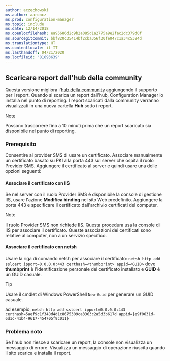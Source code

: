 ```yaml
---
author: aczechowski
ms.author: aaroncz
ms.prod: configuration-manager
ms.topic: include
ms.date: 12/14/2018
ms.openlocfilehash: ea95686d2c9b2a085d1a2775a9e2fac2dc379d0f
ms.sourcegitcommit: bbf820c35414bf2cba356f30fe047c1a34c5384d
ms.translationtype: HT
ms.contentlocale: it-IT
ms.lasthandoff: 04/21/2020
ms.locfileid: "81693639"
---
```

## <a name="download-reports-from-the-community-hub"></a><a name="bkmk_hub"></a> Scaricare report dall'hub della community
<!--3555936-->
Questa versione migliora l'[hub della community](../../capabilities-in-technical-preview-1807.md#bkmk_hub) aggiungendo il supporto per i report. Quando si scarica un report dall'hub, Configuration Manager lo installa nel punto di reporting. I report scaricati dalla community verranno visualizzati in una nuova cartella **Hub** sotto i report. 

> [!Note]  
> Possono trascorrere fino a 10 minuti prima che un report scaricato sia disponibile nel punto di reporting.


### <a name="prerequisite"></a>Prerequisito

Consentire al provider SMS di usare un certificato. Associare manualmente un certificato basato su PKI alla porta 443 sul server che ospita il ruolo Provider SMS. Aggiungere il certificato al server e quindi usare una delle opzioni seguenti:

#### <a name="bind-the-certificate-with-iis"></a>Associare il certificato con IIS
Se nel server con il ruolo Provider SMS è disponibile la console di gestione IIS, usare l'azione **Modifica binding** nel sito Web predefinito. Aggiungere la porta 443 e specificare il certificato dall'archivio certificati del computer.  

> [!Note]  
> Il ruolo Provider SMS non richiede IIS. Questa procedura usa la console di IIS per associare il certificato. Queste associazioni dei certificati sono relative al computer, non a un servizio specifico.  

#### <a name="bind-the-certificate-with-netsh"></a>Associare il certificato con netsh
Usare la riga di comando netsh per associare il certificato: `netsh http add sslcert ipport=0.0.0.0:443 certhash=<thumbprint> appid=<GUID>`
dove **thumbprint** è l'identificazione personale del certificato installato e **GUID** è un GUID casuale. 

> [!Tip]  
> Usare il cmdlet di Windows PowerShell `New-Guid` per generare un GUID casuale.  

ad esempio, `netsh http add sslcert ipport=0.0.0.0:443 certhash=5aef9c1f348d4d1c8675309ca3363c2a5d3b617d appid={e9f0631d-6d1c-41b4-9617-454705f9c011}`


### <a name="known-issue"></a>Problema noto

Se l'hub non riesce a scaricare un report, la console non visualizza un messaggio di errore. Visualizza un messaggio di operazione riuscita quando il sito scarica e installa il report. 

